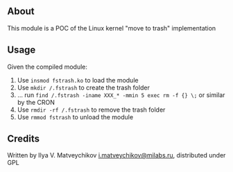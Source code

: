 ## About

This module is a POC of the Linux kernel "move to trash" implementation

## Usage

Given the compiled module:

1. Use `insmod fstrash.ko` to load the module
2. Use `mkdir /.fstrash` to create the trash folder
3. ... run `find /.fstrash -iname XXX_* -mmin 5 exec rm -f {} \;` or similar by the CRON
4. Use `rmdir -rf /.fstrash` to remove the trash folder
5. Use `rmmod fstrash` to unload the module

## Credits

Written by Ilya V. Matveychikov <i.matveychikov@milabs.ru>, distributed under GPL
